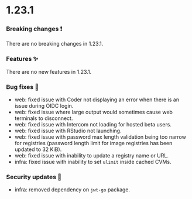 # 1.23.1

### Breaking changes ❗

There are no breaking changes in 1.23.1.

### Features ✨

There are no new features in 1.23.1.

### Bug fixes 🐛

- web: fixed issue with Coder not displaying an error when there is an issue
  during OIDC login.
- web: fixed issue where large output would sometimes cause web terminals to
  disconnect.
- web: fixed issue with Intercom not loading for hosted beta users.
- web: fixed issue with RStudio not launching.
- web: fixed issue with password max length validation being too narrow for
  registries (password length limit for image registries has been updated to 32
  KiB).
- web: fixed issue with inability to update a registry name or URL.
- infra: fixed issue with inability to set `ulimit` inside cached CVMs.

### Security updates 🔐

- infra: removed dependency on `jwt-go` package.
